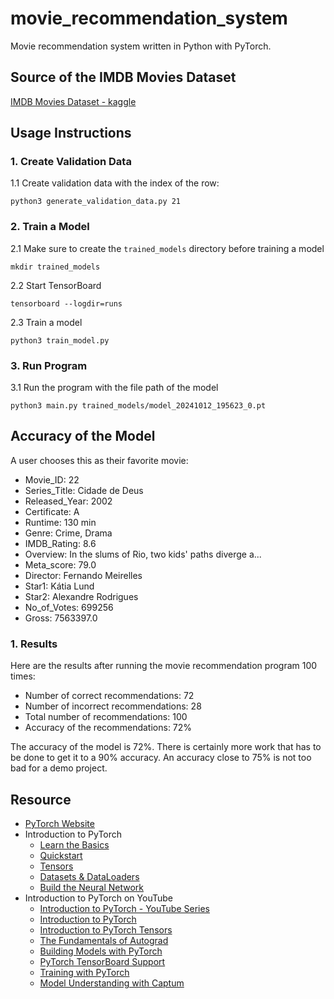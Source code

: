 # movie_recommendation_system
Movie recommendation system written in Python with PyTorch.

## Source of the IMDB Movies Dataset
[IMDB Movies Dataset - kaggle](https://www.kaggle.com/datasets/harshitshankhdhar/imdb-dataset-of-top-1000-movies-and-tv-shows)

## Usage Instructions
### 1. Create Validation Data
1.1 Create validation data with the index of the row:
```
python3 generate_validation_data.py 21
```

### 2. Train a Model
2.1 Make sure to create the `trained_models` directory before training a model
```
mkdir trained_models
```

2.2 Start TensorBoard
```
tensorboard --logdir=runs
```

2.3 Train a model
```
python3 train_model.py
```

### 3. Run Program
3.1 Run the program with the file path of the model
```
python3 main.py trained_models/model_20241012_195623_0.pt
```

## Accuracy of the Model

A user chooses this as their favorite movie:
- Movie_ID: 22
- Series_Title: Cidade de Deus
- Released_Year: 2002
- Certificate: A
- Runtime: 130 min
- Genre: Crime, Drama
- IMDB_Rating: 8.6
- Overview: In the slums of Rio, two kids' paths diverge a...
- Meta_score: 79.0
- Director: Fernando Meirelles
- Star1: Kátia Lund
- Star2: Alexandre Rodrigues
- No_of_Votes: 699256
- Gross: 7563397.0

### 1. Results
Here are the results after running the movie recommendation program 100 times:
- Number of correct recommendations: 72
- Number of incorrect recommendations: 28
- Total number of recommendations: 100
- Accuracy of the recommendations: 72%

The accuracy of the model is 72%. There is certainly more work that has to be
done to get it to a 90% accuracy. An accuracy close to 75% is not too bad for
a demo project.

## Resource
- [PyTorch Website](https://pytorch.org)
- Introduction to PyTorch
  - [Learn the Basics](https://pytorch.org/tutorials/beginner/basics/intro.html)
  - [Quickstart](https://pytorch.org/tutorials/beginner/basics/quickstart_tutorial.html)
  - [Tensors](https://pytorch.org/tutorials/beginner/basics/tensorqs_tutorial.html)
  - [Datasets & DataLoaders](https://pytorch.org/tutorials/beginner/basics/data_tutorial.html)
  - [Build the Neural Network](https://pytorch.org/tutorials/beginner/basics/buildmodel_tutorial.html)
- Introduction to PyTorch on YouTube
  - [Introduction to PyTorch - YouTube Series](https://pytorch.org/tutorials/beginner/introyt.html)
  - [Introduction to PyTorch](https://pytorch.org/tutorials/beginner/introyt/introyt1_tutorial.html)
  - [Introduction to PyTorch Tensors](https://pytorch.org/tutorials/beginner/introyt/tensors_deeper_tutorial.html)
  - [The Fundamentals of Autograd](https://pytorch.org/tutorials/beginner/introyt/autogradyt_tutorial.html)
  - [Building Models with PyTorch](https://pytorch.org/tutorials/beginner/introyt/modelsyt_tutorial.html)
  - [PyTorch TensorBoard Support](https://pytorch.org/tutorials/beginner/introyt/tensorboardyt_tutorial.html)
  - [Training with PyTorch](https://pytorch.org/tutorials/beginner/introyt/trainingyt.html)
  - [Model Understanding with Captum](https://pytorch.org/tutorials/beginner/introyt/captumyt.html)
